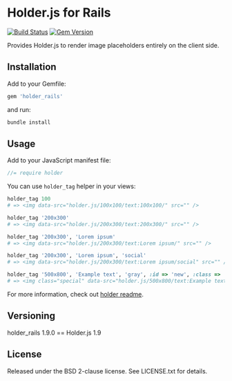# Holder.js for Rails

[![Build Status](https://travis-ci.org/NARKOZ/holder_rails.png)](https://travis-ci.org/NARKOZ/holder_rails)
[![Gem Version](https://fury-badge.herokuapp.com/rb/holder_rails.png)](http://badge.fury.io/rb/holder_rails)

Provides Holder.js to render image placeholders entirely on the client side.

## Installation

Add to your Gemfile:

```ruby
gem 'holder_rails'
```

and run:

```sh
bundle install
```

## Usage

Add to your JavaScript manifest file:

```js
//= require holder
```

You can use `holder_tag` helper in your views:

```ruby
holder_tag 100
# => <img data-src="holder.js/100x100/text:100x100/" src="" />

holder_tag '200x300'
# => <img data-src="holder.js/200x300/text:200x300/" src="" />

holder_tag '200x300', 'Lorem ipsum'
# => <img data-src="holder.js/200x300/text:Lorem ipsum/" src="" />

holder_tag '200x300', 'Lorem ipsum', 'social'
# => <img data-src="holder.js/200x300/text:Lorem ipsum/social" src="" />

holder_tag '500x800', 'Example text', 'gray', :id => 'new', :class => 'special'
# => <img class="special" data-src="holder.js/500x800/text:Example text/gray" id="new" src="" />
```

For more information, check out [holder readme](https://github.com/imsky/holder#readme).

## Versioning

holder_rails 1.9.0 == Holder.js 1.9

## License

Released under the BSD 2-clause license. See LICENSE.txt for details.
